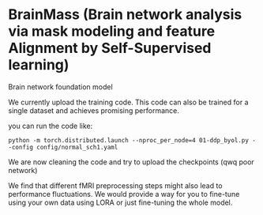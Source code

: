 # BrainMass (Brain network analysis via mask modeling and feature Alignment by Self-Supervised learning)

Brain network foundation model


We currently upload the training code. This code can also be trained for a single dataset and achieves promising performance.

you can run the code like:
```shell
python -m torch.distributed.launch --nproc_per_node=4 01-ddp_byol.py --config config/normal_sch1.yaml
```


We are now cleaning the code and try to upload the checkpoints (qwq poor network)


We find that different fMRI preprocessing steps might also lead to performance fluctuations. 
We would provide a way for you to fine-tune using your own data using LORA or just fine-tuning the whole model.
